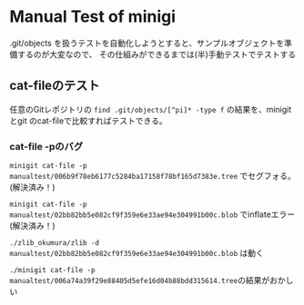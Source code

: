 # Manual Test of minigi

.git/objects を扱うテストを自動化しようとすると、サンプルオブジェクトを準備するのが大変なので、
その仕組みができるまでは(半)手動テストでテストする

## cat-fileのテスト

任意のGitレポジトリの `find .git/objects/[^pi]* -type f` の結果を、minigit とgit のcat-fileで比較すればテストできる。

### cat-file -pのバグ
`minigit cat-file -p manualtest/006b9f78eb6177c5284ba17158f78bf165d7383e.tree` でセグフォる。 (解決済み！)

`minigit cat-file -p manualtest/02bb82bb5e082cf9f359e6e33ae94e304991b00c.blob` でinflateエラー(解決済み！)

`./zlib_okumura/zlib -d manualtest/02bb82bb5e082cf9f359e6e33ae94e304991b00c.blob` は動く


`./minigit cat-file -p manualtest/006a74a39f29e88405d5efe16d04b88bdd315614.tree`の結果がおかしい


